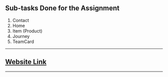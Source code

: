 **Sub-tasks Done for the Assignment**
---

1. Contact
2. Home
3. Item (Product)
4. Journey
5. TeamCard

---
## [Website Link](https://euphonious-alfajores-8bcb73.netlify.app)
---
